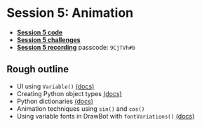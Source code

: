 # Session 5: Animation

* [**Session 5 code**](/session-5/code)
* [**Session 5 challenges**](/session-5/challenges)
* [**Session 5 recording**](https://cooper.zoom.us/rec/share/M6fNd9O8Znc8cwPyr08b4MCPfCGt3TNLlhmgeyvK-zQekSA3o81TCFidERoezzEW.1Fc5Ng9Kir0cFLVc) passcode: `9CjTVh#b`


## Rough outline

* UI using `Variable()` [(docs)](https://drawbot.com/content/variables.html)
* Creating Python object types [(docs)](https://docs.python.org/3/tutorial/classes.html)
* Python dictionaries [(docs)](https://docs.python.org/3/tutorial/datastructures.html#dictionaries)
* Animation techniques using `sin()` and `cos()`
* Using variable fonts in DrawBot with `fontVariations()` [(docs)](https://www.drawbot.com/content/text/textProperties.html#drawBot.fontVariations)



